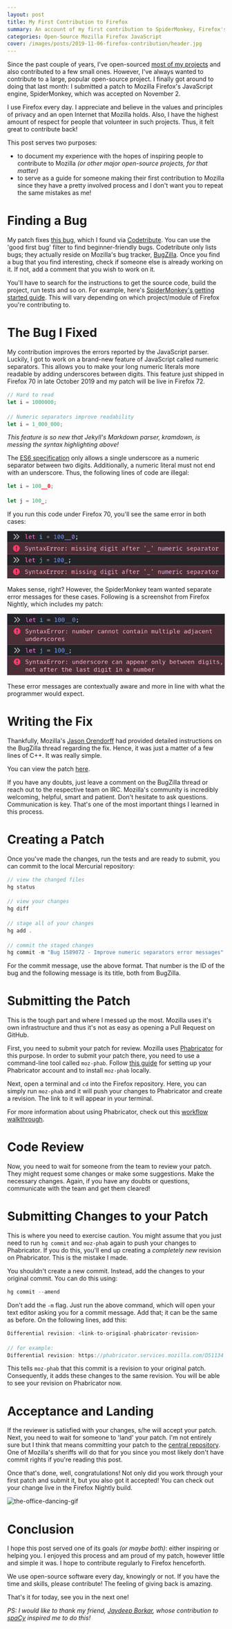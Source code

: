 ```yaml
---
layout: post
title: My First Contribution to Firefox
summary: An account of my first contribution to SpiderMonkey, Firefox's JavaScript engine.
categories: Open-Source Mozilla Firefox JavaScript
cover: /images/posts/2019-11-06-firefox-contribution/header.jpg
---
```


Since the past couple of years, I've open-sourced [most of my projects](https://github.com/RohitAwate) and also contributed to a few small ones. However, I've always wanted to contribute to a large, popular open-source project. I finally got around to doing that last month: I submitted a patch to Mozilla Firefox's JavaScript engine, SpiderMonkey, which was accepted on November 2.

I use Firefox every day. I appreciate and believe in the values and principles of privacy and an open Internet that Mozilla holds. Also, I have the highest amount of respect for people that volunteer in such projects. Thus, it felt great to contribute back!

This post serves two purposes:
- to document my experience with the hopes of inspiring people to contribute to Mozilla _(or other major open-source projects, for that matter)_
- to serve as a guide for someone making their first contribution to Mozilla since they have a pretty involved process and I don't want you to repeat the same mistakes as me!

# Finding a Bug
My patch fixes [this bug](https://bugzilla.mozilla.org/show_bug.cgi?id=1589072), which I found via [Codetribute](https://codetribute.mozilla.org/). You can use the 'good first bug' filter to find beginner-friendly bugs. Codetribute only lists bugs; they actually reside on Mozilla's bug tracker, [BugZilla](https://bugzilla.mozilla.org/home). Once you find a bug that you find interesting, check if someone else is already working on it. If not, add a comment that you wish to work on it.

You'll have to search for the instructions to get the source code, build the project, run tests and so on. For example, here's [SpiderMonkey's getting started guide](https://wiki.mozilla.org/JavaScript:New_to_SpiderMonkey). This will vary depending on which project/module of Firefox you're contributing to.

# The Bug I Fixed

My contribution improves the errors reported by the JavaScript parser. Luckily, I got to work on a brand-new feature of JavaScript called numeric separators. This allows you to make your long numeric literals more readable by adding underscores between digits. This feature just shipped in Firefox 70 in late October 2019 and my patch will be live in Firefox 72.

```javascript
// Hard to read
let i = 1000000;

// Numeric separators improve readability
let i = 1_000_000;
```
_This feature is so new that Jekyll's Markdown parser, kramdown, is messing the syntax highlighting above!_

The [ES6 specification](https://github.com/tc39/proposal-numeric-separator) only allows a single underscore as a numeric separator between two digits. Additionally, a numeric literal must not end with an underscore. Thus, the following lines of code are illegal:

```javascript
let i = 100__0;

let j = 100_;
```

If you run this code under Firefox 70, you'll see the same error in both cases:

![ff70](/images/posts/2019-11-06-firefox-contribution/ff70.png)

Makes sense, right? However, the SpiderMonkey team wanted separate error messages for these cases. Following is a screenshot from Firefox Nightly, which includes my patch:

![ff72](/images/posts/2019-11-06-firefox-contribution/ff72.png)

These error messages are contextually aware and more in line with what the programmer would expect.

# Writing the Fix

Thankfully, Mozilla's [Jason Orendorff](https://twitter.com/jorendorff/) had provided detailed instructions on the BugZilla thread regarding the fix. Hence, it was just a matter of a few lines of C++. It was really simple.

You can view the patch [here](https://hg.mozilla.org/mozilla-central/rev/08d0bf739bad).

If you have any doubts, just leave a comment on the BugZilla thread or reach out to the respective team on IRC. Mozilla's community is incredibly welcoming, helpful, smart and patient. Don't hesitate to ask questions. Communication is key. That's one of the most important things I learned in this process.

# Creating a Patch

Once you've made the changes, run the tests and are ready to submit, you can commit to the local Mercurial repository:
```c
// view the changed files
hg status

// view your changes
hg diff

// stage all of your changes
hg add .

// commit the staged changes
hg commit -m "Bug 1589072 - Improve numeric separators error messages"
```

For the commit message, use the above format. That number is the ID of the bug and the following message is its title, both from BugZilla.

# Submitting the Patch

This is the tough part and where I messed up the most. Mozilla uses it's own infrastructure and thus it's not as easy as opening a Pull Request on GitHub.

First, you need to submit your patch for review. Mozilla uses [Phabricator](https://phabricator.services.mozilla.com/) for this purpose. In order to submit your patch there, you need to use a command-line tool called `moz-phab`. Follow [this guide](https://moz-conduit.readthedocs.io/en/latest/phabricator-user.html#setting-up-mozphab) for setting up your Phabricator account and to install `moz-phab` locally.

Next, open a terminal and `cd` into the Firefox repository. Here, you can simply run `moz-phab` and it will push your changes to Phabricator and create a revision. The link to it will appear in your terminal.

For more information about using Phabricator, check out this [workflow walkthrough](https://moz-conduit.readthedocs.io/en/latest/walkthrough.html).

# Code Review

Now, you need to wait for someone from the team to review your patch. They might request some changes or make some suggestions. Make the necessary changes. Again, if you have any doubts or questions, communicate with the team and get them cleared!

# Submitting Changes to your Patch

This is where you need to exercise caution. You might assume that you just need to run `hg commit` and `moz-phab` again to push your changes to Phabricator. If you do this, you'll end up creating a _completely new_ revision on Phabricator. This is the mistake I made.

You shouldn't create a new commit. Instead, add the changes to your original commit. You can do this using:
```c
hg commit --amend
```
Don't add the `-m` flag. Just run the above command, which will open your text editor asking you for a commit message. Add that; it can be the same as before. On the following lines, add this:

```c
Differential revision: <link-to-original-phabricator-revision>

// for example:
Differential revision: https://phabricator.services.mozilla.com/D51134
```

This tells `moz-phab` that this commit is a revision to your original patch. Consequently, it adds these changes to the same revision. You will be able to see your revision on Phabricator now.

# Acceptance and Landing

If the reviewer is satisfied with your changes, s/he will accept your patch. Next, you need to wait for someone to 'land' your patch. I'm not entirely sure but I think that means committing your patch to the [central repository](https://hg.mozilla.org/mozilla-central). One of Mozilla's sheriffs will do that for you since you most likely don't have commit rights if you're reading this post.

Once that's done, well, congratulations! Not only did you work through your first patch and submit it, but you also got it accepted! You can check out your change live in the Firefox Nightly build.

![the-office-dancing-gif](https://media.giphy.com/media/AoVyddXBybVjq/giphy.gif)

# Conclusion

I hope this post served one of its goals _(or maybe both)_: either inspiring or helping you. I enjoyed this process and am proud of my patch, however little and simple it was. I hope to contribute regularly to Firefox henceforth.

We use open-source software every day, knowingly or not. If you have the time and skills, please contribute! The feeling of giving back is amazing.

That's it for today, see you in the next one!

_PS: I would like to thank my friend, [Jaydeep Borkar](https://jaydeepborkar.github.io/), whose contribution to [spaCy](https://github.com/explosion/spaCy) inspired me to do this!_